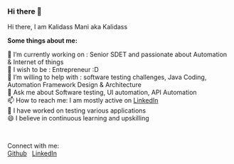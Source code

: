 ### Hi there 👋

Hi there, I am Kalidass Mani aka Kalidass

**Some things about me:**

🔭 I’m currently working on : Senior SDET and passionate about Automation & Internet of things <br /> 
🌱 I wish to be : Entrepreneur  :D <br /> 
🤔 I’m willing to help with : software testing challenges, Java Coding, Automation Framework Design & Architecture <br /> 
💬 Ask me about Software testing, UI automation, API Automation <br /> 
📫 How to reach me: I am mostly active on [LinkedIn](https://www.linkedin.com/in/kalidassmani/) <br /> 
💬 I have worked on testing various applications <br /> 
😄 I believe in continuous learning and upskilling <br /> 

<br /> 

Connect with me: <br /> 
[Github](https://github.com/dasschamp) &nbsp;  [LinkedIn](https://www.linkedin.com/in/kalidassmani/)
